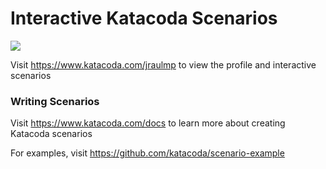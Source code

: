 # Interactive Katacoda Scenarios

[![](http://shields.katacoda.com/katacoda/jraulmp/count.svg)](https://www.katacoda.com/jraulmp "Get your profile on Katacoda.com")

Visit https://www.katacoda.com/jraulmp to view the profile and interactive scenarios

### Writing Scenarios
Visit https://www.katacoda.com/docs to learn more about creating Katacoda scenarios

For examples, visit https://github.com/katacoda/scenario-example
